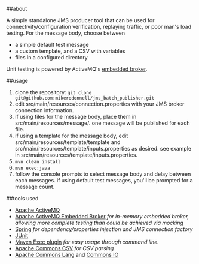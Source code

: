 
##about

A simple standalone JMS producer tool that can be used for connectivity/configuration verification, replaying traffic, or poor man's load testing. For the message body, choose between

 * a simple default test message
 * a custom template, and a CSV with variables
 * files in a configured directory

Unit testing is powered by ActiveMQ's [embedded broker](http://activemq.apache.org/how-to-unit-test-jms-code.html).

##usage

1. clone the repository: `git clone git@github.com:mikerodonnell/jms_batch_publisher.git`
2. edit src/main/resources/connection.properties with your JMS broker connection information.
3. if using files for the message body, place them in src/main/resources/message/. one message will be published for each file.
4. if using a template for the message body, edit src/main/resources/template/template and src/main/resources/template/inputs.properties as desired. see example in src/main/resources/template/inputs.properties.
5. `mvn clean install`
6. `mvn exec:java`
7. follow the console prompts to select message body and delay between each messages. if using default test messages, you'll be prompted for a message count.

##tools used

* [Apache ActiveMQ](http://activemq.apache.org)
* [Apache ActiveMQ Embedded Broker](http://activemq.apache.org/how-to-unit-test-jms-code.html) _for in-memory embedded broker, allowing more complete testing than could be achieved via mocking_
* [Spring](https://spring.io) _for dependency/properties injection and JMS connection factory_
* [JUnit](http://junit.org)
* [Maven Exec plugin](http://www.mojohaus.org/exec-maven-plugin) _for easy usage through command line._
* [Apache Commons CSV](https://commons.apache.org/proper/commons-csv) _for CSV parsing_
* [Apache Commons Lang](https://commons.apache.org/proper/commons-lang) and [Commons IO](https://commons.apache.org/proper/commons-io)

